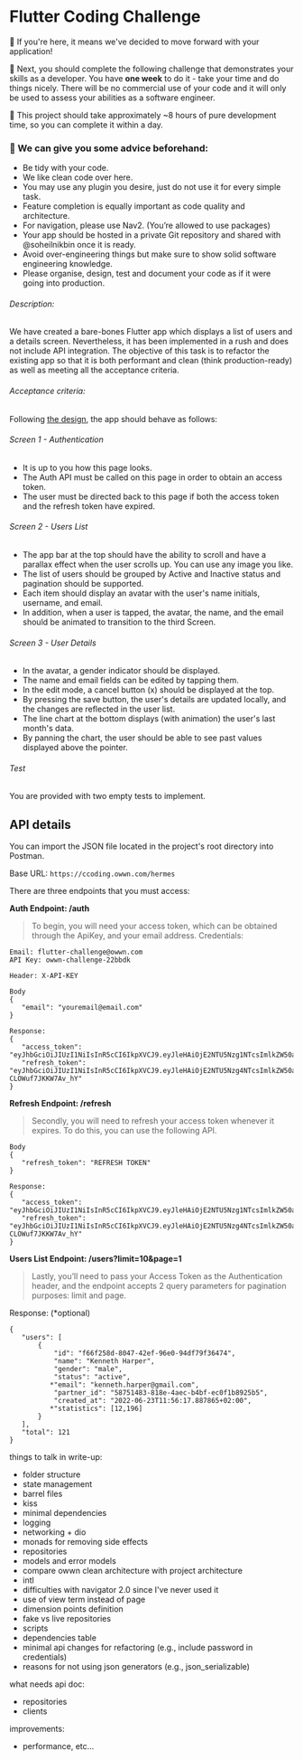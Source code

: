 # Flutter Coding Challenge

:blue_heart: If you're here, it means we've decided to move forward with your application!

:rocket: Next, you should complete the following challenge that demonstrates your skills as a developer. You have ​**one week** to do it - take your time and do things nicely. There will be no commercial use of your code and it will only be used to assess your abilities as a software engineer.

:slightly_smiling_face: This project should take approximately ~8 hours of pure development time, so you can complete it within a day.

### :cupcake: We can give you some advice beforehand:

- Be tidy with your code.
- We like clean code over here.
- You may use any plugin you desire, just do not use it for every simple task.
- Feature completion is equally important as code quality and architecture.
- For navigation, please use Nav2. (You’re allowed to use packages)
- Your app should be hosted in a private Git repository and shared with @soheilnikbin once it is ready.
- Avoid over-engineering things but make sure to show solid software engineering knowledge.
- Please organise, design, test and document your code as if it were going into production.

###### Description:

We have created a bare-bones Flutter app which displays a list of users and a details screen. Nevertheless, it has been implemented in a rush and does not include API integration.
The objective of this task is to refactor the existing app so that it is both performant and clean (think production-ready) as well as meeting all the acceptance criteria.

###### Acceptance criteria:

Following [the design](https://www.figma.com/file/iT4JJpx8KFD2F1kjcVaAbK/OWWN-Coding-Challenge), the app should behave as follows:

###### Screen 1 - Authentication

- It is up to you how this page looks.
- The Auth API must be called on this page in order to obtain an access token.
- The user must be directed back to this page if both the access token and the refresh token have expired.

###### Screen 2 - Users List

- The app bar at the top should have the ability to scroll and have a parallax effect when the user scrolls up. You can use any image you like.
- The list of users should be grouped by Active and Inactive status and pagination should be supported.
- Each item should display an avatar with the user's name initials, username, and email.
- In addition, when a user is tapped, the avatar, the name, and the email should be animated to transition to the third Screen.

###### Screen 3 - User Details

- In the avatar, a gender indicator should be displayed.
- The name and email fields can be edited by tapping them.
- In the edit mode, a cancel button (x) should be displayed at the top.
- By pressing the save button, the user's details are updated locally, and the changes are reflected in the user list.
- The line chart at the bottom displays (with animation) the user's last month's data.
- By panning the chart, the user should be able to see past values displayed above the pointer.

###### Test

You are provided with two empty tests to implement.

## API details

You can import the JSON file located in the project's root directory into Postman.

Base URL: `https://ccoding.owwn.com/hermes`

There are three endpoints that you must access:

**Auth Endpoint: /auth**

> To begin, you will need your access token, which can be obtained through the ApiKey, and your email address.
> Credentials:

```
Email: flutter-challenge@owwn.com
API Key: owwn-challenge-22bbdk
```

```
Header: X-API-KEY

Body
{
   "email": "youremail@email.com"
}

Response:
{
   "access_token": "eyJhbGciOiJIUzI1NiIsInR5cCI6IkpXVCJ9.eyJleHAiOjE2NTU5Nzg1NTcsImlkZW50aXR5IjoiNTg3NTE0ODMtODE4ZS00YWVjLWI0YmYtZWMwZjFiODkyNWI1IiwidmFyaWV0eSI6IkFVVEgifQ.5EWR34YJOJPxRBQh7np12woSZZJ8ERcsD_BEkrWkMFM",
   "refresh_token": "eyJhbGciOiJIUzI1NiIsInR5cCI6IkpXVCJ9.eyJleHAiOjE2NTU5Nzg4NTcsImlkZW50aXR5IjoiNTg3NTE0ODMtODE4ZS00YWVjLWI0YmYtZWMwZjFiODkyNWI1IiwidmFyaWV0eSI6IlJFRlJFU0hfQVVUSCJ9.curbnireZmH9zcTTUYr7VVkQa-CLOWuf7JKKW7Av_hY"
}
```

**Refresh Endpoint: /refresh**

> Secondly, you will need to refresh your access token whenever it expires. To do this, you can use the following API.

```
Body
{
   "refresh_token": "REFRESH TOKEN"
}

Response:
{
   "access_token": "eyJhbGciOiJIUzI1NiIsInR5cCI6IkpXVCJ9.eyJleHAiOjE2NTU5Nzg1NTcsImlkZW50aXR5IjoiNTg3NTE0ODMtODE4ZS00YWVjLWI0YmYtZWMwZjFiODkyNWI1IiwidmFyaWV0eSI6IkFVVEgifQ.5EWR34YJOJPxRBQh7np12woSZZJ8ERcsD_BEkrWkMFM",
   "refresh_token": "eyJhbGciOiJIUzI1NiIsInR5cCI6IkpXVCJ9.eyJleHAiOjE2NTU5Nzg4NTcsImlkZW50aXR5IjoiNTg3NTE0ODMtODE4ZS00YWVjLWI0YmYtZWMwZjFiODkyNWI1IiwidmFyaWV0eSI6IlJFRlJFU0hfQVVUSCJ9.curbnireZmH9zcTTUYr7VVkQa-CLOWuf7JKKW7Av_hY"
}
```

**Users List Endpoint: /users?limit=10&page=1**

> Lastly, you’ll need to pass your Access Token as the Authentication header, and the endpoint accepts 2 query parameters for pagination purposes: limit and page.

Response: (\*optional)

```
{
   "users": [
       {
           "id": "f66f258d-8047-42ef-96e0-94df79f36474",
           "name": "Kenneth Harper",
           "gender": "male",
           "status": "active",
          *"email": "kenneth.harper@gmail.com",
           "partner_id": "58751483-818e-4aec-b4bf-ec0f1b8925b5",
           "created_at": "2022-06-23T11:56:17.887865+02:00",
          *"statistics": [12,196]
       }
   ],
   "total": 121
}
```


things to talk in write-up:

- folder structure
- state management
- barrel files
- kiss
- minimal dependencies
- logging
- networking + dio
- monads for removing side effects
- repositories
- models and error models
- compare owwn clean architecture with project architecture
- intl
- difficulties with navigator 2.0 since I've never used it
- use of view term instead of page
- dimension points definition
- fake vs live repositories
- scripts
- dependencies table
- minimal api changes for refactoring (e.g., include password in credentials)
- reasons for not using json generators (e.g., json_serializable)

what needs api doc:

- repositories
- clients

improvements:

- performance, etc...